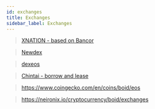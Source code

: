 ```yaml
---
id: exchanges
title: Exchanges
sidebar_label: Exchanges
---
```

<script src="https://widgets.coingecko.com/coingecko-coin-ticker-widget.js"></script>
<coingecko-coin-ticker-widget  coin-id="boid" currency="usd" locale="en"></coingecko-coin-ticker-widget>  
<script src="https://widgets.coingecko.com/coingecko-coin-converter-widget.js"></script>
<coingecko-coin-converter-widget  coin-id="boid" currency="usd" background-color="#ffffff" font-color="#4c4c4c" locale="en"></coingecko-coin-converter-widget>  


> [XNATION - based on Bancor](https://xnation.io/eos?base=EOS&quote=BOID)

> [Newdex](https://eos.newdex.io/)

>[dexeos](https://dexeos.io/trade/?market=eos&code=boidcomtoken&symbol=BOID)

>[Chintai - borrow and lease](https://exchange.chintai.io/)

>https://www.coingecko.com/en/coins/boid/eos

>https://neironix.io/cryptocurrency/boid/exchanges
